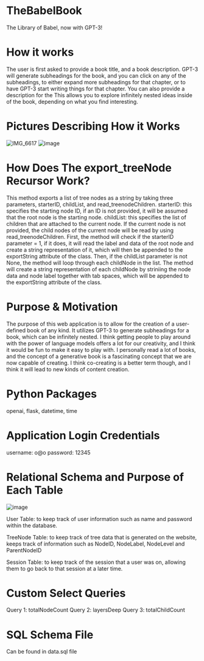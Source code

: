 # TheBabelBook
The Library of Babel, now with GPT-3!

# How it works
The user is first asked to provide a book title, and a book description.
GPT-3 will generate subheadings for the book, and you can click on any of the subheadings, to either expand more subheadings for that chapter, or to have GPT-3 start writing things for that chapter. You can also provide a description for the
This allows you to explore infinitely nested ideas inside of the book, depending on what you find interesting.

# Pictures Describing How it Works
![IMG_6617](https://user-images.githubusercontent.com/123018982/235555336-d039d533-e777-45f3-be25-6da5e3fab2fb.jpg)
![image](https://user-images.githubusercontent.com/123018982/235555348-b798a029-623a-474d-b746-c2be1c7d8963.png)

# How Does The export_treeNode Recursor Work?
This method exports a list of tree nodes as a string by taking three parameters, starterID, childList, and read_treenodeChildren. 
  starterID: this specifies the starting node ID, if an ID is not provided, it will be assumed that the root node is the starting node. 
  childList: this specifies the list of children that are attached to the current node. If the current node is not provided, the child nodes of the current node will be read by using read_treenodeChildren. 
First, the method will check if the starterID parameter = 1, if it does, it will read the label and data of the root node and create a string representation of it, which will then be appended to the exportString attribute of the class. Then, if the childList parameter is not None, the method will loop through each childNode in the list. The method will create a string representation of each childNode by striniing the node data and node label together with tab spaces, which will be appended to the exportString attribute of the class. 


# Purpose & Motivation
The purpose of this web application is to allow for the creation of a user-defined book of any kind.
It utilizes GPT-3 to generate subheadings for a book, which can be infinitely nested. I think getting people to play around with the power of language models offers a lot for our creativity, and I think it would be fun to make it easy to play with. I personally read a lot of books, and the concept of a generative book is a fascinating concept that we are now capable of creating. I think co-creating is a better term though, and I think it will lead to new kinds of content creation.

# Python Packages
openai, flask, datetime, time 

# Application Login Credentials
username: o@o
password: 12345

# Relational Schema and Purpose of Each Table
![image](https://user-images.githubusercontent.com/123018982/235201241-34b18173-ddfa-4b5a-864c-7be7152991f5.png)

User Table: to keep track of user information such as name and password within the database. 

TreeNode Table: to keep track of tree data that is generated on the website, keeps track of information such as NodeID, NodeLabel, NodeLevel and ParentNodeID

Session Table: to keep track of the session that a user was on, allowing them to go back to that session at a later time. 

# Custom Select Queries
Query 1: totalNodeCount
Query 2: layersDeep
Query 3: totalChildCount

# SQL Schema File 
Can be found in data.sql file 




